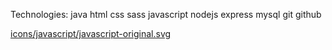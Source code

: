 Technologies:
java html css sass javascript  nodejs express mysql git github 


[icons/javascript/javascript-original.svg
](https://github.com/devicons/devicon/blob/1119b9f84c0290e0f0b38982099a2bd027a48bf1/icons/javascript/javascript-original.svg)
